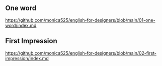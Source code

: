 ## One word
https://github.com/monica525/english-for-designers/blob/main/01-one-word/index.md

## First Impression
https://github.com/monica525/english-for-designers/blob/main/02-first-impression/index.md


